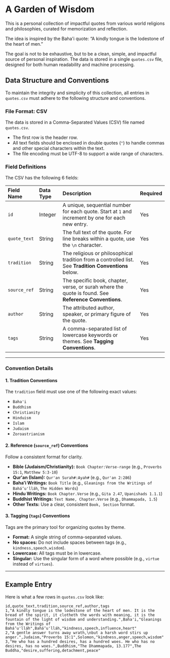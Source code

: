 # A Garden of Wisdom

This is a personal collection of impactful quotes from various world religions and philosophies, curated for memorization and reflection.

The idea is inspired by the Baha'i quote: “A kindly tongue is the lodestone of the heart of men.”

The goal is not to be exhaustive, but to be a clean, simple, and impactful source of personal inspiration. The data is stored in a single `quotes.csv` file, designed for both human readability and machine processing.

## Data Structure and Conventions

To maintain the integrity and simplicity of this collection, all entries in `quotes.csv` must adhere to the following structure and conventions.

### File Format: CSV

The data is stored in a Comma-Separated Values (CSV) file named `quotes.csv`.
- The first row is the header row.
- All text fields should be enclosed in double quotes (`"`) to handle commas and other special characters within the text.
- The file encoding must be UTF-8 to support a wide range of characters.

### Field Definitions

The CSV has the following 6 fields:

| Field Name     | Data Type | Description                                                                                             | Required |
| :------------- | :-------- | :------------------------------------------------------------------------------------------------------ | :------- |
| `id`           | Integer   | A unique, sequential number for each quote. Start at `1` and increment by one for each new entry.       | Yes      |
| `quote_text`   | String    | The full text of the quote. For line breaks within a quote, use the `\n` character.                       | Yes      |
| `tradition`    | String    | The religious or philosophical tradition from a controlled list. See **Tradition Conventions** below.   | Yes      |
| `source_ref`   | String    | The specific book, chapter, verse, or surah where the quote is found. See **Reference Conventions**.    | Yes      |
| `author`       | String    | The attributed author, speaker, or primary figure of the quote.                                         | Yes      |
| `tags`         | String    | A comma-separated list of lowercase keywords or themes. See **Tagging Conventions**.                    | Yes      |

---

### Convention Details

#### 1. Tradition Conventions
The `tradition` field must use one of the following exact values:

- `Baha'i`
- `Buddhism`
- `Christianity`
- `Hinduism`
- `Islam`
- `Judaism`
- `Zoroastrianism`

#### 2. Reference (`source_ref`) Conventions
Follow a consistent format for clarity.

- **Bible (Judaism/Christianity):** `Book Chapter:Verse-range` (e.g., `Proverbs 15:1`, `Matthew 5:3-10`)
- **Qur'an (Islam):** `Qur'an Surah#:Ayah#` (e.g., `Qur'an 2:286`)
- **Baha'i Writings:** `Book Title` (e.g., `Gleanings from the Writings of Baháʼu'lláh`, `The Hidden Words`)
- **Hindu Writings:** `Book Chapter.Verse` (e.g., `Gita 2.47`, `Upanishads 1.1.1`)
- **Buddhist Writings:** `Text Name, Chapter.Verse` (e.g., `Dhammapada, 1.5`)
- **Other Texts:** Use a clear, consistent `Book, Section` format.

#### 3. Tagging (`tags`) Conventions
Tags are the primary tool for organizing quotes by theme.

- **Format:** A single string of comma-separated values.
- **No spaces:** Do not include spaces between tags (e.g., `kindness,speech,wisdom`).
- **Lowercase:** All tags must be in lowercase.
- **Singular:** Use the singular form of a word where possible (e.g., `virtue` instead of `virtues`).

---

## Example Entry

Here is what a few rows in `quotes.csv` look like:

```csv
id,quote_text,tradition,source_ref,author,tags
1,"A kindly tongue is the lodestone of the heart of men. It is the bread of the spirit, it clotheth the words with meaning, it is the fountain of the light of wisdom and understanding.",Baha'i,"Gleanings from the Writings of Baháʼu'lláh",Baháʼu'lláh,"kindness,speech,influence,heart"
2,"A gentle answer turns away wrath,\nbut a harsh word stirs up anger.",Judaism,"Proverbs 15:1",Solomon,"kindness,anger,speech,wisdom"
3,"He who has a hundred desires, has a hundred woes. He who has no desires, has no woes.",Buddhism,"The Dhammapada, 13.177",The Buddha,"desire,suffering,detachment,peace"